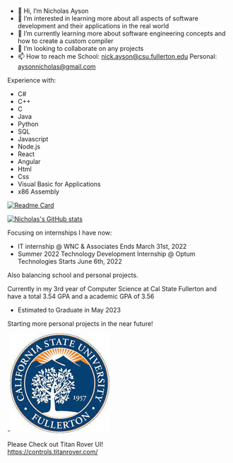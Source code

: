 - 👋 Hi, I’m Nicholas Ayson
- 👀 I’m interested in learning more about all aspects of software development and their applications in the real world  
- 🌱 I’m currently learning more about software engineering concepts and how to create a custom compiler  
- 💞️ I’m looking to collaborate on any projects
- 📫 How to reach me School: nick.ayson@csu.fullerton.edu Personal: aysonnicholas@gmail.com

Experience with:  
- C#
- C++  
- C  
- Java  
- Python   
- SQL  
- Javascript  
- Node.js  
- React  
- Angular  
- Html    
- Css  
- Visual Basic for Applications
- x86 Assembly  

[![Readme Card](https://github-readme-stats.vercel.app/api/pin/?username=anuraghazra&repo=github-readme-stats&show_icons=true&theme=radical)](https://github.com/nickayson/github-readme-stats)

[![Nicholas's GitHub stats](https://github-readme-stats.vercel.app/api?username=nickayson&show_icons=true&theme=radical)](https://github.com/anuraghazra/github-readme-stats)

Focusing on internships I have now:
- IT internship @ WNC & Associates Ends March 31st, 2022  
- Summer 2022 Technology Development Internship @ Optum Technologies Starts June 6th, 2022   

Also balancing school and personal projects.  

Currently in my 3rd year of Computer Science at Cal State Fullerton and have a total 3.54 GPA and a academic GPA of 3.56
- Estimated to Graduate in May 2023

Starting more personal projects in the near future!  

-![grab-landing-page](https://github.com/nickayson/nickayson/blob/main/download.jpg)

Please Check out Titan Rover UI!  
https://controls.titanrover.com/

<!---
nickayson/nickayson is a ✨ special ✨ repository because its `README.md` (this file) appears on your GitHub profile.
You can click the Preview link to take a look at your changes.
--->
